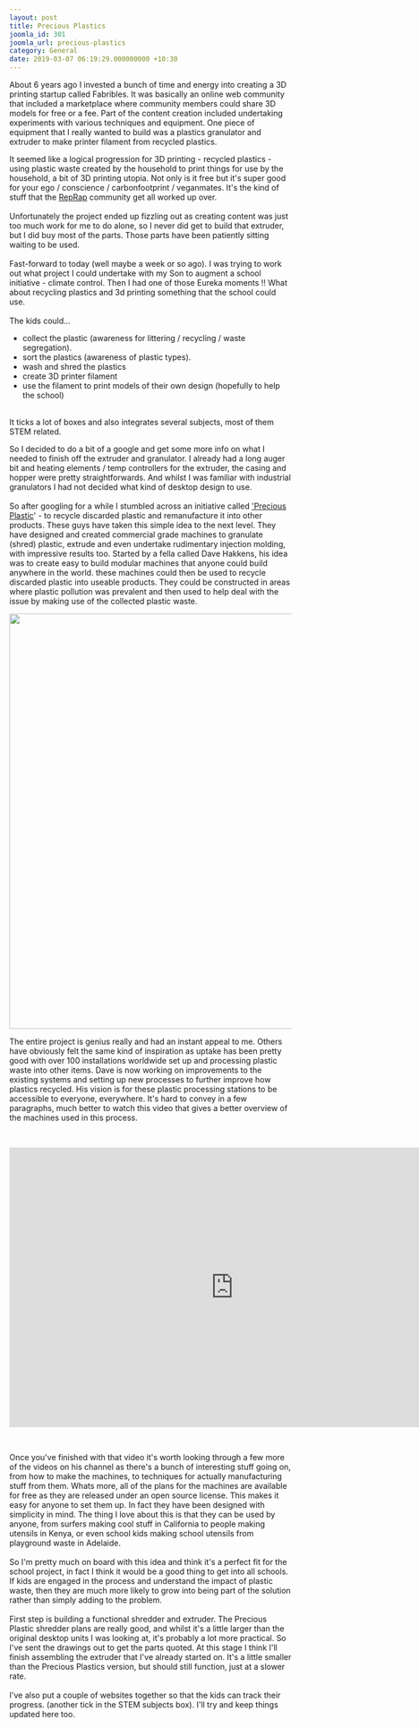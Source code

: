 ```yaml
---
layout: post
title: Precious Plastics
joomla_id: 301
joomla_url: precious-plastics
category: General
date: 2019-03-07 06:19:29.000000000 +10:30
---
```

<p>About 6 years ago I invested a bunch of time and energy into creating a 3D printing startup called Fabribles. It was basically an online web community that included a marketplace where community members could share 3D models for free or a fee. Part of the content creation included undertaking experiments with various techniques and equipment. One piece of equipment that I really wanted to build was a plastics granulator and extruder to make printer filament from recycled plastics.</p>

<p>It seemed like a logical progression for 3D printing - recycled plastics - using plastic waste created by the household to print things for use by the household, a bit of 3D printing utopia. Not only is it free but it's super good for your ego / conscience / carbonfootprint / veganmates. It's the kind of stuff that the <a href="reprap.org" target="_blank" rel="noopener noreferrer">RepRap</a> community get all worked up over.<br /><br />Unfortunately the project ended up fizzling out as creating content was just too much work for me to do alone, so I never did get to build that extruder, but I did buy most of the parts. Those parts have been patiently sitting waiting to be used. <br /><br />Fast-forward to today (well maybe a week or so ago). I was trying to work out what project I could undertake with my Son to augment a school initiative - climate control. Then I had one of those Eureka moments !! What about recycling plastics and 3d printing something that the school could use.<br /><br />The kids could...</p>
<ul>
<li>collect the plastic (awareness for littering / recycling / waste segregation).</li>
<li>sort the plastics (awareness of plastic types).</li>
<li>wash and shred the plastics </li>
<li>create 3D printer filament</li>
<li>use the filament to print models of their own design (hopefully to help the school)</li>
</ul>
<p><br />It ticks a lot of boxes and also integrates several subjects, most of them STEM related.</p>
<p>So I decided to do a bit of a google and get some more info on what I needed to finish off the extruder and granulator. I already had a long auger bit and heating elements / temp controllers for the extruder, the casing and hopper were pretty straightforwards. And whilst I was familiar with industrial granulators I had not decided what kind of desktop design to use.<br /><br />So after googling for a while I stumbled across an initiative called <a href="https://preciousplastic.com" target="_blank" rel="noopener noreferrer">'Precious Plastic</a>' - to recycle discarded plastic and remanufacture it into other products. These guys have taken this simple idea to the next level. They have designed and created commercial grade machines to granulate (shred) plastic, extrude and even undertake rudimentary injection molding, with impressive results too. Started by a fella called Dave Hakkens, his idea was to create easy to build modular machines that anyone could build anywhere in the world. these machines could then be used to recycle discarded plastic into useable products. They could be constructed in areas where plastic pollution was prevalent and then used to help deal with the issue by making use of the collected plastic waste.</p>
<p><img style="display: block; margin-left: auto; margin-right: auto;" src="../../../images/easyblog_articles/301/b2ap3_large_Category_products.jpg" width="1279" height="742" align="center" data-style="clear" /></p>
<p>The entire project is genius really and had an instant appeal to me. Others have obviously felt the same kind of inspiration as uptake has been pretty good with over 100 installations worldwide set up and processing plastic waste into other items. Dave is now working on improvements to the existing systems and setting up new processes to further improve how plastics recycled. His vision is for these plastic processing stations to be accessible to everyone, everywhere. It's hard to convey in a few paragraphs, much better to watch this video that gives a better overview of the machines used in this process. </p>
<p> </p>
<p style="text-align: center;"><div class="legacy-video-container"><iframe  width="800" height="500" src="https://www.youtube.com/embed/76AFNIxYjUE?rel=0?wmode=transparent" frameborder="0" allowfullscreen></iframe></div></p>
<p> </p>
<p>Once you've finished with that video it's worth looking through a few more of the videos on his channel as there's a bunch of interesting stuff going on, from how to make the machines, to techniques for actually manufacturing stuff from them. Whats more, all of the plans for the machines are available for free as they are released under an open source license. This makes it easy for anyone to set them up. In fact they have been designed with simplicity in mind. The thing I love about this is that they can be used by anyone, from surfers making cool stuff in California to people making utensils in Kenya, or even school kids making school utensils from playground waste in Adelaide.<br /><br />So I'm pretty much on board with this idea and think it's a perfect fit for the school project, in fact I think it would be a good thing to get into all schools. If kids are engaged in the process and understand the impact of plastic waste, then they are much more likely to grow into being part of the solution rather than simply adding to the problem. <br /><br />First step is building a functional shredder and extruder. The Precious Plastic shredder plans are really good, and whilst it's a little larger than the original desktop units I was looking at, it's probably a lot more practical. So I've sent the drawings out to get the parts quoted. At this stage I think I'll finish assembling the extruder that I've already started on. It's a little smaller than the Precious Plastics version, but should still function, just at a slower rate. <br /><br />I've also put a couple of websites together so that the kids can track their progress. (another tick in the STEM subjects box). I'll try and keep things updated here too.</p>
<p> </p>
